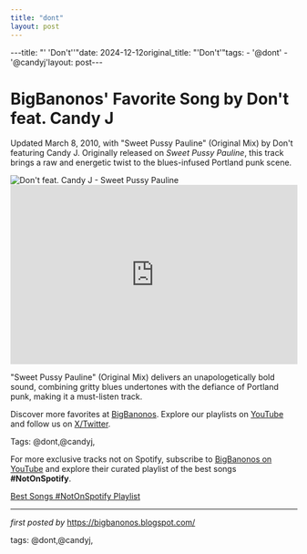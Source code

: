 ```yaml
---
title: "dont"
layout: post
---
```

---title: "' 'Don't''"date: 2024-12-12original_title: "'Don't'"tags:  - '@dont'  - '@candyj'layout: post---<!-- Post Title --><h1 >BigBanonos' Favorite Song by Don't feat. Candy J</h1> <!-- Introductory Text --><p >Updated March 8, 2010, with "Sweet Pussy Pauline" (Original Mix) by Don't featuring Candy J. Originally released on *Sweet Pussy Pauline*, this track brings a raw and energetic twist to the blues-infused Portland punk scene.</p> <!-- Featured Image --><div > <img src="https://assets.beatportal.com/images/transforms/content-item/_1842x1036_crop_center-center_none/12961/SweetPussyPauline-1920x1080-1718806827.webp" alt="Don't feat. Candy J - Sweet Pussy Pauline" /></div> <!-- YouTube Video Embed --><div > <iframe width="100%" height="315" src="https://www.youtube.com/embed/eVWjoz6Vqz8" title="dont feat. Candy J - Sweet Pussy Pauline (Original Mix)" frameborder="0" allow="accelerometer; autoplay; clipboard-write; encrypted-media; gyroscope; picture-in-picture; web-share" referrerpolicy="strict-origin-when-cross-origin" allowfullscreen></iframe></div> <!-- Song Information --><div > <p>"Sweet Pussy Pauline" (Original Mix) delivers an unapologetically bold sound, combining gritty blues undertones with the defiance of Portland punk, making it a must-listen track.</p></div> <!-- Footer Links --><div > <p>Discover more favorites at <a href="https://bigbanonos.blogspot.com/" target="_blank">BigBanonos</a>. Explore our playlists on <a href="https://www.youtube.com/@BigBanonos" target="_blank">YouTube</a> and follow us on <a href="https://x.com/bigbanonos" target="_blank">X/Twitter</a>.</p></div> <!-- Tags --><p >Tags: @dont,@candyj,</p><!--Subscribe and Playlist Links--><div>    <p>For more exclusive tracks not on Spotify, subscribe to <a href="https://www.youtube.com/@BigBanonos" target="_blank">BigBanonos on YouTube</a> and explore their curated playlist of the best songs <strong>#NotOnSpotify</strong>.</p>    <p><a href="https://www.youtube.com/playlist?list=PLtuNtuTatqI0kFahUCbtbfenC_ET5O_tr" target="_blank">Best Songs #NotOnSpotify Playlist<br /></a></p></div><hr /><p><em>first posted by</em> <a href="https://bigbanonos.blogspot.com/" rel="noopener" target="_new">https://bigbanonos.blogspot.com/</a></p><p>tags: @dont,@candyj,</p>